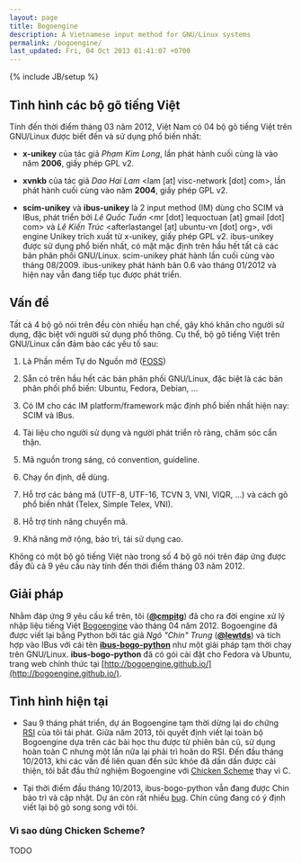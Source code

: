 ```yaml
---
layout: page
title: Bogoengine
description: A Vietnamese input method for GNU/Linux systems
permalink: /bogoengine/
last_updated: Fri, 04 Oct 2013 01:41:07 +0700
---
```

{% include JB/setup %}

## Tình hình các bộ gõ tiếng Việt

Tính đến thời điểm tháng 03 năm 2012, Việt Nam có 04 bộ gõ tiếng Việt
trên GNU/Linux được biết đến và sử dụng phổ biến nhất:

* **x-unikey** của tác giả *Phạm Kim Long*, lần phát hành cuối cùng là
  vào năm **2006**, giấy phép GPL v2.

* **xvnkb** của tác giả *Dao Hai Lam* <lam [at] visc-network [dot]
  com>, lần phát hành cuối cùng vào năm **2004**, giấy phép GPL v2.

* **scim-unikey** và **ibus-unikey** là 2 input method (IM) dùng cho
  SCIM và IBus, phát triển bởi *Lê Quốc Tuấn* <mr [dot] lequoctuan
  [at] gmail [dot] com> và *Lê Kiến Trúc* <afterlastangel [at]
  ubuntu-vn [dot] org>, với engine Unikey trích xuất từ x-unikey, giấy
  phép GPL v2. ibus-unikey được sử dụng phổ biến nhất, có mặt mặc định
  trên hầu hết tất cả các bản phân phối GNU/Linux. scim-unikey phát
  hành lần cuối cùng vào tháng 08/2009. ibus-unikey phát hành bản 0.6
  vào tháng 01/2012 và hiện nay vẫn đang tiếp tục được phát triển.

## Vấn đề

Tất cả 4 bộ gõ nói trên đều còn nhiều hạn chế, gây khó khăn cho người
sử dụng, đặc biệt với người sử dụng phổ thông. Cụ thể, bộ gõ tiếng
Việt trên GNU/Linux cần đảm bảo các yếu tố sau:

1. Là Phần mềm Tự do Nguồn mở
   ([FOSS](http://en.wikipedia.org/wiki/Free_and_open_source_software))

2. Sẵn có trên hầu hết các bản phân phối GNU/Linux, đặc biệt là các
   bản phân phối phổ biến: Ubuntu, Fedora, Debian, ...

3. Có IM cho các IM platform/framework mặc định phổ biến nhất hiện
   nay: SCIM và IBus.

4. Tài liệu cho người sử dụng và người phát triển rõ ràng, chăm sóc cẩn thận.

5. Mã nguồn trong sáng, có convention, guideline.

6. Chạy ổn định, dễ dùng.

7. Hỗ trợ các bảng mã (UTF-8, UTF-16, TCVN 3, VNI, VIQR, ...) và cách
   gõ phổ biến nhât (Telex, Simple Telex, VNI).

8. Hỗ trợ tính năng chuyển mã.

9. Khả năng mở rộng, bảo trì, tái sử dụng cao.

Không có một bộ gõ tiếng Việt nào trong số 4 bộ gõ nói trên đáp ứng
được đầy đủ cả 9 yêu cầu này tính đến thời điểm tháng 03 năm 2012.

## Giải pháp

Nhằm đáp ứng 9 yêu cầu kể trên, tôi
([**@cmpitg**](https://github.com/cmpitg/)) đã cho ra đời engine xử lý
nhập liệu tiếng Việt
[Bogoengine](https://github.com/cmpitg/bogoengine) vào tháng 04
năm 2012.  Bogoengine đã được viết lại bằng Python bởi tác giả *Ngô
"Chin" Trung* ([**@lewtds**](https://github.com/lewtds/)) và tích hợp
vào IBus với cái tên
[**ibus-bogo-python**](https://github.com/BoGoEngine/ibus-bogo-python)
như một giải pháp tạm thời chạy trên GNU/Linux.  **ibus-bogo-python**
đã có gói cài đặt cho Fedora và Ubuntu, trang web chính thức tại
[http://bogoengine.github.io/](http://bogoengine.github.io/).

## Tình hình hiện tại

* Sau 9 tháng phát triển, dự án Bogoengine tạm thời dừng lại do chứng
  [RSI](/rsi/) của tôi tái phát.  Giữa năm 2013, tôi quyết định viết
  lại toàn bộ Bogoengine dựa trên các bài học thu được từ phiên bản
  cũ, sử dụng hoàn toàn C nhưng một lần nữa lại phải trì hoãn do RSI.
  Đến đầu tháng 10/2013, khi các vấn đề liên quan đến sức khỏe đã dần
  dần được cải thiện, tôi bắt đầu thử nghiệm Bogoengine với
  [Chicken Scheme](http://call-cc.org) thay vì C.

* Tại thời điểm đầu tháng 10/2013, ibus-bogo-python vẫn đang được Chin
  bảo trì và cập nhật.  Dự án còn rất nhiều
  [bug](https://github.com/BoGoEngine/ibus-bogo-python/issues).  Chin
  cũng đang có ý định viết lại bộ gõ song song với tôi.

### Vì sao dùng Chicken Scheme?

TODO
